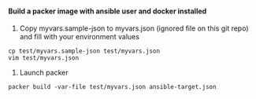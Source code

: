 #### Build a packer image with ansible user and docker installed

1. Copy myvars.sample-json to myvars.json (ignored file on this git repo) and fill with your environment values
```
cp test/myvars.sample-json test/myvars.json
vim test/myvars.json
```

1. Launch packer

```
packer build -var-file test/myvars.json ansible-target.json
```

